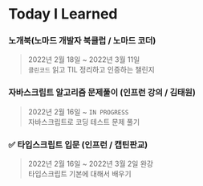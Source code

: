 # Today I Learned

### 노개북(노마드 개발자 북클럽 / 노마드 코더)

> 2022년 2월 18일 ~ 2022년 3월 11일  
> `클린코드` 읽고 TIL 정리하고 인증하는 챌린지

### 자바스크립트 알고리즘 문제풀이 (인프런 강의 / 김태원)

> 2022년 2월 16일 ~ `IN PROGRESS`  
> 자바스크립트로 코딩 테스트 문제 풀기

### ✅ 타입스크립트 입문 (인프런 / 캡틴판교)

> 2022년 2월 16일 ~ 2022년 3월 2일 완강  
> 타입스크립트 기본에 대해서 배우기
